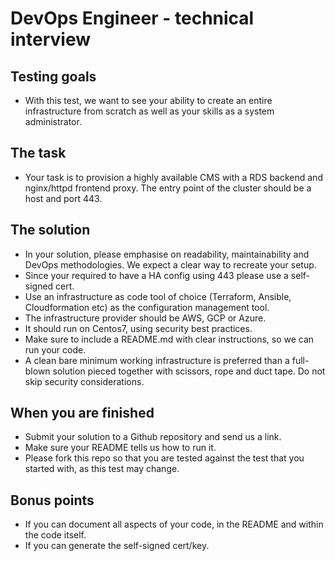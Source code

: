 # DevOps Engineer - technical interview

## Testing goals
- With this test, we want to see your ability to create an entire infrastructure from scratch as well as your skills as a system administrator.

## The task
- Your task is to provision a highly available CMS with a RDS backend and nginx/httpd frontend proxy. The entry point of the cluster should be a host and port 443.

## The solution

- In your solution, please emphasise on readability, maintainability and DevOps methodologies. We expect a clear way to recreate your setup.
- Since your required to have a HA config using 443 please use a self-signed cert.
- Use an infrastructure as code tool of choice (Terraform, Ansible, Cloudformation etc) as the configuration management tool.
- The infrastructure provider should be AWS, GCP or Azure.
- It should run on Centos7, using security best practices.
- Make sure to include a README.md with clear instructions, so we can run your code.
- A clean bare minimum working infrastructure is preferred than a full-blown solution pieced together with scissors, rope and duct tape. Do not skip security considerations.

## When you are finished
- Submit your solution to a Github repository and send us a link.
- Make sure your README tells us how to run it.
- Please fork this repo so that you are tested against the test that you started with, as this test may change.

## Bonus points
- If you can document all aspects of your code, in the README and within the code itself.
- If you can generate the self-signed cert/key.
